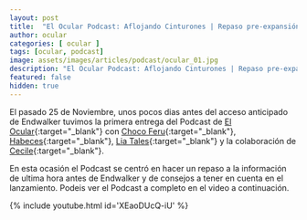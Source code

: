 ```yaml
---
layout: post
title:  "El Ocular Podcast: Aflojando Cinturones | Repaso pre-expansión"
author: ocular
categories: [ ocular ]
tags: [ocular, podcast]
image: assets/images/articles/podcast/ocular_01.jpg
description: "El Ocular Podcast: Aflojando Cinturones | Repaso pre-expansión"
featured: false
hidden: true
---
```


El pasado 25 de Noviembre, unos pocos dias antes del acceso anticipado de Endwalker tuvimos la primera entrega del Podcast de  [El Ocular](https://twitter.com/OcularEl){:target="_blank"} con [Choco Feru](https://twitter.com/ChocoFeru){:target="_blank"}, [Habeces](https://twitter.com/Habeces4){:target="_blank"}, [Lia Tales](https://twitter.com/LiaTales_ffxiv){:target="_blank"} y la colaboración de [Cecile](https://twitter.com/JuanMedinaCode){:target="_blank"}.

En esta ocasión el Podcast se centró en hacer un repaso a la información de ultima hora antes de Endwalker y de consejos a tener en cuenta en el lanzamiento. Podeis ver el Podcast a completo en el video a continuación.

{% include youtube.html id='XEaoDUcQ-iU' %}


